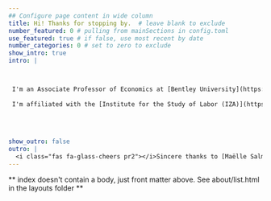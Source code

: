 ```yaml
---
## Configure page content in wide column
title: Hi! Thanks for stopping by.  # leave blank to exclude
number_featured: 0 # pulling from mainSections in config.toml
use_featured: true # if false, use most recent by date
number_categories: 0 # set to zero to exclude
show_intro: true
intro: |



 I'm an Associate Professor of Economics at [Bentley University](https://www.bentley.edu/). My research interests lie in designing and evaluating public policies within health and humanitarian contexts. I frequently collaborate with local institutions, either by partnering to collect data for designing effective interventions or using their administrative data to shape and inform these policies. My work primarily addresses the challenges policymakers face in these specific domains. 
 
 I'm affiliated with the [Institute for the Study of Labor (IZA)](https://www.iza.org/), [Households in Conflict Network (HiCN)](https://hicn.org/), and [Economic Research Forum (ERF)](https://erf.org.eg/). Additionally, I am an invited researcher at [J-PAL & IPA’s Displaced Livelihoods Initiative (DLI)](https://www.povertyactionlab.org/initiative/displaced-livelihoods-initiative-dli) and the [Humanitarian Protection Initiative (HPI)](https://poverty-action.org/humanitarian-protection-initiative).
 
 
 
 
show_outro: false
outro: |
  <i class="fas fa-glass-cheers pr2"></i>Sincere thanks to [Maëlle Salmon](https://masalmon.eu/) for her help naming this Hugo theme!
---
```


** index doesn't contain a body, just front matter above.
See about/list.html in the layouts folder **